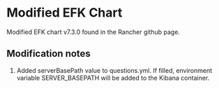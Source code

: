 Modified EFK Chart
==================

Modified EFK chart v7.3.0 found in the Rancher github page.

Modification notes
------------------

1. Added serverBasePath value to questions.yml. If filled, environment variable SERVER_BASEPATH will be added to the Kibana container.